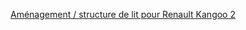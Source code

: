 [Aménagement / structure de lit pour Renault Kangoo 2](./amenagement-structure-lit-renault-kangoo-2)
